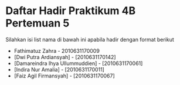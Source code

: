 # Daftar Hadir Praktikum 4B Pertemuan 5
Silahkan isi list nama di bawah ini apabila hadir dengan format berikut

- Fathimatuz Zahra - 2010631170009
- [Dwi Putra Ardiansyah] - [2010631170142]
- [Damareindra Ihya Ullummuddien] - [2010631170061]
- [Indira Nur Amalia] - [2010631170011]
- [Faiz Agil Firmansyah] - [2010631170067]
